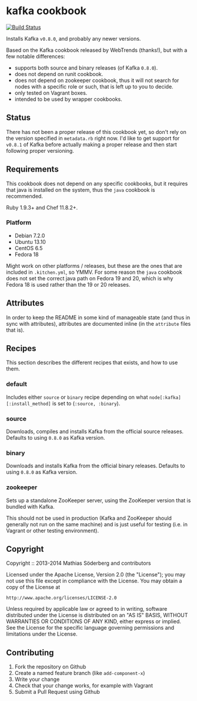 # kafka cookbook

[![Build Status](https://travis-ci.org/mthssdrbrg/kafka-cookbook.png?branch=master)](https://travis-ci.org/mthssdrbrg/kafka-cookbook)

Installs Kafka `v0.8.0`, and probably any newer versions.

Based on the Kafka cookbook released by WebTrends (thanks!), but with a few
notable differences:

* supports both source and binary releases (of Kafka `0.8.0`).
* does not depend on runit cookbook.
* does not depend on zookeeper cookbook, thus it will not search for nodes with
  a specific role or such, that is left up to you to decide.
* only tested on Vagrant boxes.
* intended to be used by wrapper cookbooks.

## Status

There has not been a proper release of this cookbook yet, so don't rely on the
version specified in `metadata.rb` right now.
I'd like to get support for `v0.8.1` of Kafka before actually making a proper
release and then start following proper versioning.

## Requirements

This cookbook does not depend on any specific cookbooks, but it requires that
java is installed on the system, thus the `java` cookbook is recommended.

Ruby 1.9.3+ and Chef 11.8.2+.

### Platform

* Debian 7.2.0
* Ubuntu 13.10
* CentOS 6.5
* Fedora 18

Might work on other platforms / releases, but these are the ones that are
included in `.kitchen.yml`, so YMMV.
For some reason the `java` cookbook does not set the correct java path on Fedora
19 and 20, which is why Fedora 18 is used rather than the 19 or 20 releases.

## Attributes

In order to keep the README in some kind of manageable state (and thus in sync
with attributes), attributes are documented inline (in the `attribute` files
that is).

## Recipes

This section describes the different recipes that exists, and how to use them.

### default

Includes either `source` or `binary` recipe depending on what
`node[:kafka][:install_method]` is set to (`:source, :binary`).

### source

Downloads, compiles and installs Kafka from the official source releases.
Defaults to using `0.8.0` as Kafka version.

### binary

Downloads and installs Kafka from the official binary releases.
Defaults to using `0.8.0` as Kafka version.

### zookeeper

Sets up a standalone ZooKeeper server, using the ZooKeeper version that is
bundled with Kafka.

This should not be used in production (Kafka and ZooKeeper should generally not
run on the same machine) and is just useful for testing (i.e. in Vagrant or
other testing environment).

## Copyright

Copyright :: 2013-2014 Mathias Söderberg and contributors

Licensed under the Apache License, Version 2.0 (the "License");
you may not use this file except in compliance with the License.
You may obtain a copy of the License at

    http://www.apache.org/licenses/LICENSE-2.0

Unless required by applicable law or agreed to in writing, software
distributed under the License is distributed on an "AS IS" BASIS,
WITHOUT WARRANTIES OR CONDITIONS OF ANY KIND, either express or implied.
See the License for the specific language governing permissions and
limitations under the License.

## Contributing

1. Fork the repository on Github
2. Create a named feature branch (like `add-component-x`)
3. Write your change
4. Check that your change works, for example with Vagrant
5. Submit a Pull Request using Github
